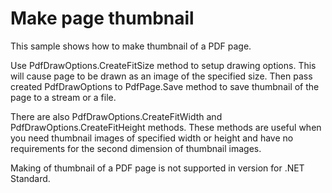# Make page thumbnail
This sample shows how to make thumbnail of a PDF page.

Use PdfDrawOptions.CreateFitSize method to setup drawing options. This will cause page to be drawn as an image of the specified size. Then pass created PdfDrawOptions to PdfPage.Save method to save thumbnail of the page to a stream or a file.

There are also PdfDrawOptions.CreateFitWidth and PdfDrawOptions.CreateFitHeight methods. These methods are useful when you need thumbnail images of specified width or height and have no requirements for the second dimension of thumbnail images.

Making of thumbnail of a PDF page is not supported in version for .NET Standard.